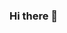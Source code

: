 ### Hi there 👋

<!--
**srajan343/srajan343** is a ✨ _special_ ✨ repository because its `README.md` (this file) appears on your GitHub profile.

Here are some ideas to get you started:

- 🔭 I’m currently working to develop my skills in stock market
- 🌱 I’m currently learning c++ and python
- 💬 Ask me about anything and I will be available.
- ⚡ Fun fact: about me:
- 1) I like to eat pani puri/goolgappe.
- 2) I like to play table tennis.
- 3) My favourite color is black.
-->
